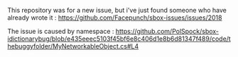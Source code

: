 This repository was for a new issue, but i've just found someone who have already wrote it : https://github.com/Facepunch/sbox-issues/issues/2018

The issue is caused by namespace :
https://github.com/PolSpock/sbox-idictionarybug/blob/e435eeec5103f45bf6e8c406d1e8b6d81347f489/code/thebuggyfolder/MyNetworkableObject.cs#L4